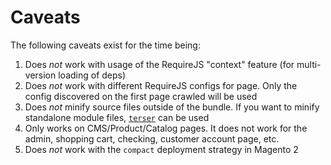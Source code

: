 # Caveats

The following caveats exist for the time being:

1. Does _not_ work with usage of the RequireJS "context" feature (for multi-version loading of deps)
1. Does _not_ work with different RequireJS configs for page. Only the config discovered on the first page crawled will be used
1. Does _not_ minify source files outside of the bundle. If you want to minify standalone module files, [`terser`](https://github.com/terser-js/terser) can be used
1. Only works on CMS/Product/Catalog pages. It does not work for the admin, shopping cart, checking, customer account page, etc.
1. Does _not_ work with the `compact` deployment strategy in Magento 2

